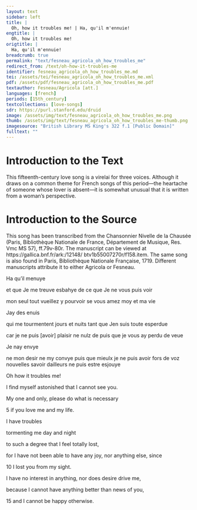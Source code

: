 ```yaml
---
layout: text
sidebar: left
title: |
  Oh, how it troubles me! | Ha, qu'il m'ennuie!
engtitle: |
  Oh, how it troubles me!
origtitle: |
  Ha, qu'il m'ennuie!
breadcrumb: true
permalink: "text/fesneau_agricola_oh_how_troubles_me"
redirect_from: /text/oh-how-it-troubles-me
identifier: fesneau_agricola_oh_how_troubles_me.md
tei: /assets/tei/fesneau_agricola_oh_how_troubles_me.xml
pdf: /assets/pdf/fesneau_agricola_oh_how_troubles_me.pdf
textauthor: Fesneau/Agricola [att.]
languages: [french]
periods: [15th_century]
textcollections: [love-songs]
sdr: https://purl.stanford.edu/druid 
image: /assets/img/text/fesneau_agricola_oh_how_troubles_me.png
thumb: /assets/img/text/fesneau_agricola_oh_how_troubles_me-thumb.png
imagesource: "British Library MS King's 322 f.1 [Public Domain]"
fulltext: ""
---
```




<h1>Introduction to the Text</h1>
<p>This fifteenth-century love song is a virelai for three voices. Although it draws on a common theme for French songs of this period—the heartache of someone whose lover is absent—it is somewhat unusual that it is written from a woman’s perspective.</p>

<h1>Introduction to the Source</h1>
<p>This song has been transcribed from the Chansonnier Nivelle de la Chausée (Paris, Bibliothèque Nationale de France, Département de Musique, Res. Vmc MS 57), ff.79v-80r. The manuscript can be viewed at https://gallica.bnf.fr/ark:/12148/ btv1b55007270r/f158.item. The same song is also found in Paris, Bibliothèque Nationale Française, 1719. Different manuscripts attribute it to either Agricola or Fesneau.</p>

<p>Ha qu’il menuye</p>
<p>et que Je me treuve esbahye de ce que Je ne vous puis voir</p>
<p>mon seul tout vueillez y pourvoir se vous amez moy et ma vie</p>

<p>Jay des enuis</p>
<p>qui me tourmentent jours et nuits tant que Jen suis toute esperdue</p>
<p>car je ne puis [avoir] plaisir ne nulz de puis que je vous ay perdu de veue</p>

<p>Je nay envye</p>
<p>ne mon desir ne my convye puis que mieulx je ne puis avoir fors de voz nouvelles savoir dailleurs ne puis estre esjouye</p>
<p>Oh how it troubles me!</p>
<p>I find myself astonished that I cannot see you.</p>
<p>My one and only, please do what is necessary</p>
<p>5 if you love me and my life.</p>

<p>I have troubles</p>
<p>tormenting me day and night</p>
<p>to such a degree that I feel totally lost,</p>
<p>for I have not been able to have any joy, nor anything else, since</p>
<p>10 I lost you from my sight.</p>

<p>I have no interest in anything, nor does desire drive me,</p>
<p>because I cannot have anything better than news of you,</p>
<p>15 and I cannot be happy otherwise.</p>
